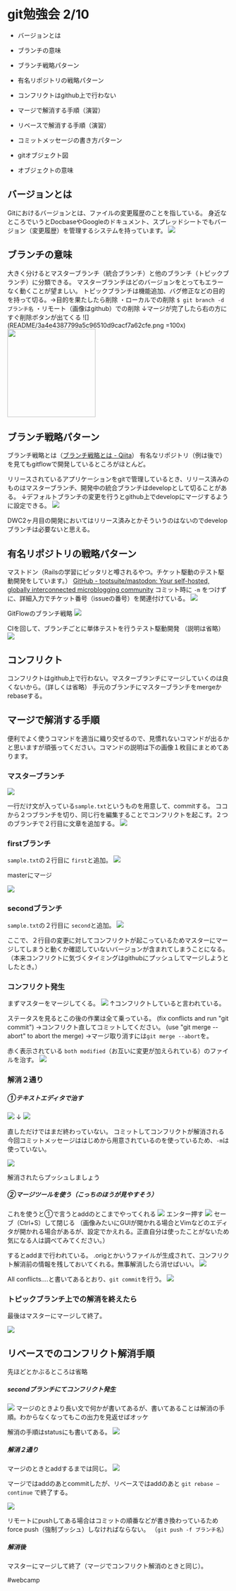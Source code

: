 # git勉強会 2/10


* バージョンとは
* ブランチの意味
* ブランチ戦略パターン
* 有名リポジトリの戦略パターン
* コンフリクトはgithub上で行わない
* マージで解消する手順（演習）
* リベースで解消する手順（演習）

* コミットメッセージの書き方パターン

* gitオブジェクト図
* オブジェクトの意味



## バージョンとは
Gitにおけるバージョンとは、ファイルの変更履歴のことを指している。
身近なところでいうとDocbaseやGoogleのドキュメント、スプレッドシートでもバージョン（変更履歴）を管理するシステムを持っています。
![](README/b42f64a4914082b4653d3a9600d7f319.png)



## ブランチの意味
大きく分けるとマスターブランチ（統合ブランチ）と他のブランチ（トピックブランチ）に分類できる。
マスターブランチはどのバージョンをとってもエラーなく動くことが望ましい。
トピックブランチは機能追加、バグ修正などの目的を持って切る。→目的を果たしたら削除
・ローカルでの削除
` $ git branch -d ブランチ名 `
・リモート（画像はgithub）での削除
↓マージが完了したら右の方にすぐ削除ボタンが出てくる
![](README/3a4e4387799a5c96510d9cacf7a62cfe.png =100x)
<img src="README/3a4e4387799a5c96510d9cacf7a62cfe.png" width="200px">


## ブランチ戦略パターン
ブランチ戦略とは（[ブランチ戦略とは - Qiita](https://qiita.com/pi-su/items/01837215ed230f7507f2)）
有名なリポジトリ（例は後で）を見てもgitflowで開発しているところがほとんど。

リリースされているアプリケーションをgitで管理しているとき、リリース済みのものはマスターブランチ、開発中の統合ブランチはdevelopとして切ることがある。
↓デフォルトブランチの変更を行うとgithub上でdevelopにマージするように設定できる。
![](README/e6785ad23400ffc58c4ed407c36e938e.png)

DWC2ヶ月目の開発においてはリリース済みとかそういうのはないのでdevelopブランチは必要ないと思える。

## 有名リポジトリの戦略パターン
マストドン（Railsの学習にピッタリと噂されるやつ。チケット駆動のテスト駆動開発をしています。）
[GitHub - tootsuite/mastodon: Your self-hosted, globally interconnected microblogging community](https://github.com/tootsuite/mastodon)
コミット時に ` -m ` をつけずに、詳細入力でチケット番号（issueの番号）を関連付けている。
![](README/0358c71dce45685fe423dd13d1b41fc6.png)

GitFlowのブランチ戦略
![](README/36a3c2ff24891092f7bac882b5115110.png)

CIを回して、ブランチごとに単体テストを行うテスト駆動開発
（説明は省略）
![](README/147044515baad9c2f898b539f30cccbd.png)

## コンフリクト
コンフリクトはgithub上で行わない。マスターブランチにマージしていくのは良くないから。（詳しくは省略）
手元のブランチにマスターブランチをmergeかrebaseする。

## マージで解消する手順
便利でよく使うコマンドを適当に織り交ぜるので、見慣れないコマンドが出るかと思いますが頑張ってください。コマンドの説明は下の画像１枚目にまとめてあります。

### マスターブランチ

![](README/b31951a2d4aedf03e616607d8bf0f8d5.png)

一行だけ文が入っている` sample.txt `というものを用意して、commitする。
ココから２つブランチを切り、同じ行を編集することでコンフリクトを起こす。２つのブランチで２行目に文章を追加する。
![](README/96e5deda48a933f7638cdbc2f47da59f.png)

### firstブランチ

`sample.txt`の２行目に
`first`と追加。
![](README/b586fe093e102f58abc279a42de74ebf.png)


masterにマージ

![](README/f46db2ead656384301b2d1edb84db840.png)

### secondブランチ

`sample.txt`の２行目に
`second`と追加。
![](README/13fbddc2a7662267876bdc3b2c29f1d4.png)

ここで、２行目の変更に対してコンフリクトが起こっているためマスターにマージしてしまうと動くか確認していないバージョンが含まれてしまうことになる。
（本来コンフリクトに気づくタイミングはgithubにプッシュしてマージしようとしたとき。）

### コンフリクト発生
まずマスターをマージしてくる。
![](README/7d64fd7828f7133eee61e8b8c926d954.png)
↑コンフリクトしていると言われている。

ステータスを見るとこの後の作業は全て乗っている。
  (fix conflicts and run "git commit")
→コンフリクト直してコミットしてください。
  (use "git merge --abort" to abort the merge)
→マージ取り消すには`git merge --abort`を。

赤く表示されている `both modified`（お互いに変更が加えられている）のファイルを治す。
![](README/56acd8471ef56d9409e87f87abe177f8.png)

### 解消２通り
##### ①テキストエディタで治す
![](README/2e6bfefbb06bc642d1a33d374a9b4127.png)
↓
![](README/d936776c1a2c8f385b23b46ee576a974.png)

直しただけではまだ終わっていない。
コミットしてコンフリクトが解消される
今回コミットメッセージははじめから用意されているのを使っているため、`-m`は使っていない。

![](README/b2e37b05aeef9f0e546f954889f89b93.png)

解消されたらプッシュしましょう

##### ②マージツールを使う（こっちのほうが見やすそう）
これを使うと①で言うとaddのとこまでやってくれる
![](README/291cd613846bdcfdf40676dcadaef6ee.png)
エンター押す
![](README/ef33070b1424a6517a29b53a107c45f9%20(1).png)
セーブ（Ctrl+S）して閉じる
（画像みたいにGUIが開かれる場合とVimなどのエディタが開かれる場合があるが、設定でかえれる。正直自分は使ったことがないため気になる人は調べてみてください。）

するとaddまで行われている。
.origとかいうファイルが生成されて、コンフリクト解消前の情報を残しておいてくれる。無事解消したら消せばいい。
![](README/86fa4d7b61d88fdef0ab8f10d95a2386.png)

All conflicts….と書いてあるとおり、`git commit`を行う。
![](README/db7c429e90300ac680f735d65f7b6664.png)

### トピックブランチ上での解消を終えたら
最後はマスターにマージして終了。

![](README/a55d95ead7d85f73f71f526e2ccabf9a.png)


## リベースでのコンフリクト解消手順
先ほどとかぶるところは省略
##### secondブランチにてコンフリクト発生
![](README/48dad2d6b8ea553c4b1f71123c87e513.png)
マージのときより長い文で何かが書いてあるが、書いてあることは解消の手順。わからなくなってもこの出力を見返せばオッケ

解消の手順はstatusにも書いてある。
![](README/bc06de3534ea34fcfd6aedbdc3713e26.png)

##### 解消２通り
マージのときとaddするまでは同じ。
![](README/c6f2fdd83080793efc7046dc668a2fdc.png)

マージではaddのあとcommitしたが、リベースではaddのあと
`git rebase —continue` で終了する。

![](README/ae8533d698fd1050b08af1b88f16978f.png)

リモートにpushしてある場合はコミットの順番などが書き換わっているためforce push（強制プッシュ）しなければならない。
（`git push -f ブランチ名`）

##### 解消後
マスターにマージして終了（マージでコンフリクト解消のときと同じ）。







#webcamp

